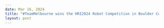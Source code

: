 ```yaml
---
date: Mar 16, 2024
title: "#TeamMelbourne wins the HRI2024 Robot Competition in Boulder Colorado"
layout: post
---
```


